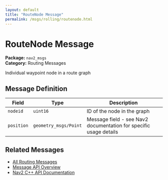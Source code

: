 ```yaml
---
layout: default
title: "RouteNode Message"
permalink: /msgs/rolling/routenode.html
---
```


# RouteNode Message

**Package:** `nav2_msgs`  
**Category:** Routing Messages

Individual waypoint node in a route graph

## Message Definition

| Field | Type | Description |
|-------|------|-------------|
| `nodeid` | `uint16` | ID of the node in the graph |
| `position` | `geometry_msgs/Point` | Message field - see Nav2 documentation for specific usage details |




## Related Messages

- [All Routing Messages](/rolling/msgs/index.html#routing-messages)
- [Message API Overview](/rolling/msgs/index.html)
- [Nav2 C++ API Documentation](/rolling/html/index.html)
